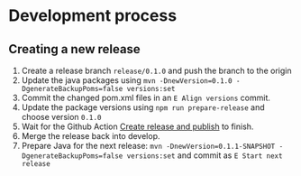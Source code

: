 # Development process

## Creating a new release

1. Create a release branch `release/0.1.0` and push the branch to the origin
2. Update the java packages using `mvn -DnewVersion=0.1.0 -DgenerateBackupPoms=false versions:set`
3. Commit the changed pom.xml files in an `E Align versions` commit. 
4. Update the package versions using `npm run prepare-release` and choose version `0.1.0`
5. Wait for the Github Action [Create release and publish](https://github.com/quatico-solutions/magellan/actions/workflows/release-and-publish.yml) to finish.
6. Merge the release back into develop.
7. Prepare Java for the next release: `mvn -DnewVersion=0.1.1-SNAPSHOT -DgenerateBackupPoms=false versions:set` and commit as `E Start next release`
